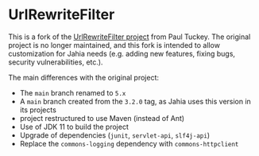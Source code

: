 # UrlRewriteFilter

This is a fork of the [UrlRewriteFilter project](https://github.com/paultuckey/urlrewritefilter) from Paul Tuckey.
The original project is no longer maintained, and this fork is intended to allow customization for Jahia needs (e.g. adding new features, fixing bugs, security vulnerabilities, etc.).

The main differences with the original project:
- The `main` branch renamed to `5.x`
- A `main` branch created from the `3.2.0` tag, as Jahia uses this version in its projects
- project restructured to use Maven (instead of Ant)
- Use of JDK 11 to build the project
- Upgrade of dependencies (`junit`, `servlet-api`, `slf4j-api`)
- Replace the `commons-logging` dependency with `commons-httpclient`
